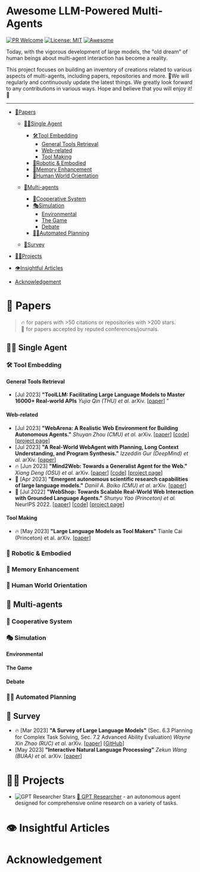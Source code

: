 # Awesome LLM-Powered Multi-Agents

[![PR Welcome](https://img.shields.io/badge/PRs-welcome-brightgreen)](https://github.com/xinminghou2002/awesome-llm-powered-multi-agents/pulls)
[![License: MIT](https://img.shields.io/badge/License-MIT-yellow.svg)](LICENSE)
[![Awesome](https://awesome.re/badge.svg)](https://awesome.re)

Today, with the vigorous development of large models, the "old dream" of human beings about multi-agent interaction has become a reality. 

This project focuses on building an inventory of creations related to various aspects of multi-agents, including papers, repositories and more. 🌟We will regularly and continuously update the latest things.
We greatly look forward to any contributions in various ways. Hope and believe that you will enjoy it! 💫

---

- [📁Papers](#-papers)
  - [‍👨‍💻Single Agent](#-single-agent)
      - [🛠️Tool Embedding](#-tool-embedding)
        - [General Tools Retrieval](#general-tools-retrieval)
        - [Web-related](#web-related)
        - [Tool Making](#tool-making)
      - [🦾Robotic & Embodied](#-robotic--embodied)
      - [🐬Memory Enhancement](#-memory-enhancement)
      - [🎩Human World Orientation](#-human-world-orientation)

  - [👫Multi-agents](#-multi-agents)
      - [🤝Cooperative System](#-cooperative-system)
      - [🎭Simulation](#-simulation)
         - [Environmental](#environmental)
         - [The Game](#the-game)
         - [Debate](#debate)
      - [🧑‍🏫Automated Planning](#-automated-planning)
  - [📖Survey](#-survey)
- [🏄‍♂️Projects](#-projects)

- [👁️Insightful Articles](#-insightful-articles)
- [Acknowledgement](#acknowledgement)

# 📁 Papers

> 🔥 for papers with >50 citations or repositories with >200 stars.\
> 📖 for papers accepted by reputed conferences/journals.


## 👨‍💻 Single Agent
### 🛠️ Tool Embedding
#### General Tools Retrieval
- [Jul 2023] **"ToolLLM: Facilitating Large Language Models to Master 16000+ Real-world APIs** _Yujia Qin (THU) et al._ arXiv. [[paper](https://arxiv.org/abs/2307.16789)]
"
#### Web-related

- [Jul 2023] **"WebArena: A Realistic Web Environment for Building Autonomous Agents."** _Shuyan Zhou (CMU) et al._ arXiv. [[paper](https://arxiv.org/abs/2307.13854)] [[code](https://github.com/web-arena-x/webarena)] [[project page](https://webarena.dev)]
- [Jul 2023] **"A Real-World WebAgent with Planning, Long Context Understanding, and Program Synthesis."** _Izzeddin Gur (DeepMind) et al._ arXiv. [[paper](https://arxiv.org/abs/2307.12856)]
- 🔥 [Jun 2023] **"Mind2Web: Towards a Generalist Agent for the Web."** _Xiang Deng (OSU) et al._ arXiv. [[paper](https://arxiv.org/abs/2306.06070)] [[code](https://github.com/OSU-NLP-Group/Mind2Web)] [[project page](https://osu-nlp-group.github.io/Mind2Web)]
- 📖 [Apr 2023] **"Emergent autonomous scientific research capabilities of large language models."** _Daniil A. Boiko (CMU) et al._ arXiv. [[paper](https://arxiv.org/abs/2304.05332)]
- 📖 [Jul 2022] **"WebShop: Towards Scalable Real-World Web Interaction with Grounded Language Agents."** _Shunyu Yao (Princeton) et al._ NeurIPS 2022. [[paper](https://arxiv.org/abs/2207.01206)] [[code](https://github.com/princeton-nlp/WebShop)] [[project page](https://webshop-pnlp.github.io)]

#### Tool Making
- 🔥 [May 2023] **"Large Language Models as Tool Makers"** Tianle Cai (Princeton) et al. arXiv. [[paper](https://arxiv.org/abs/2305.17126)]

### 🦾 Robotic & Embodied
### 🐬 Memory Enhancement
### 🎩 Human World Orientation

## 👫 Multi-agents
### 🤝 Cooperative System
### 🎭 Simulation
#### Environmental
#### The Game
#### Debate
### 🧑‍🏫 Automated Planning


## 📖 Survey
- 🔥 [Mar 2023] **"A Survey of Large Language Models"** (Sec. 6.3 Planning for Complex Task Solving, Sec. 7.2 Advanced Ability Evaluation) _Wayne Xin Zhao (RUC) et al._ arXiv. [[paper](https://arxiv.org/abs/2303.18223)] [[GitHub](https://github.com/RUCAIBox/LLMSurvey)]
- [May 2023] **"Interactive Natural Language Processing"** _Zekun Wang (BUAA) et al._ arXiv. [[paper](https://arxiv.org/abs/2305.13246)]


# 🏄‍♂️ Projects
- ![GPT Researcher Stars](https://img.shields.io/github/stars/assafelovic/gpt-researcher) [🔎 GPT Researcher](https://github.com/assafelovic/gpt-researcher) - an autonomous agent designed for comprehensive online research on a variety of tasks.


# 👁️ Insightful Articles

# Acknowledgement